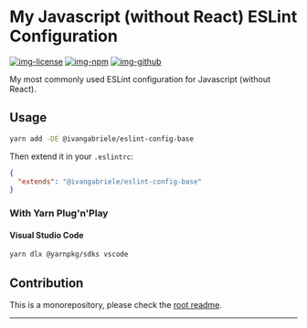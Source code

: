 # My Javascript (without React) ESLint Configuration

[![img-license]][lnk-license] [![img-npm]][lnk-npm] [![img-github]][lnk-github]

My most commonly used ESLint configuration for Javascript (without React).

## Usage

```sh
yarn add -DE @ivangabriele/eslint-config-base
```

Then extend it in your `.eslintrc`:

```json
{
  "extends": "@ivangabriele/eslint-config-base"
}
```

### With Yarn Plug'n'Play

#### Visual Studio Code

```sh
yarn dlx @yarnpkg/sdks vscode
```

## Contribution

This is a monorepository, please check the [root readme][lnk-contribution].

---

[img-github]:
  https://img.shields.io/github/workflow/status/ivangabriele/eslint-config/Test%20&%20Publish/main?style=flat-square
[img-license]: https://img.shields.io/github/license/ivangabriele/eslint-config?style=flat-square
[img-npm]: https://img.shields.io/npm/v/@ivangabriele/eslint-config-base?style=flat-square
[lnk-github]: https://github.com/ivangabriele/eslint-config/actions?query=branch%3Amain++
[lnk-license]: https://github.com/ivangabriele/eslint-config/blob/main/packages/base/LICENSE
[lnk-npm]: https://www.npmjs.com/package/@ivangabriele/eslint-config-base
[lnk-contribution]: https://github.com/ivangabriele/eslint-config#contribution
